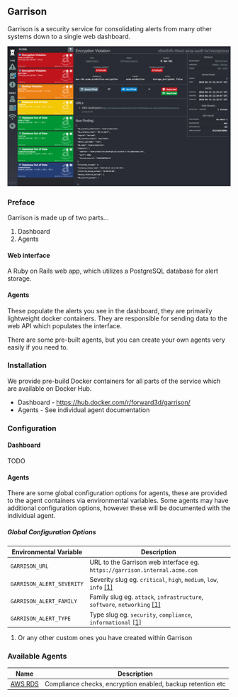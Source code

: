 Garrison
--

Garrison is a security service for consolidating alerts from many other systems down
to a single web dashboard.

![Garrison UI](https://raw.githubusercontent.com/forward3d/garrison/master/docs/screenshot.png)

### Preface

Garrison is made up of two parts...

1. Dashboard
2. Agents

#### Web interface

A Ruby on Rails web app, which utilizes a PostgreSQL database for alert storage.

#### Agents

These populate the alerts you see in the dashboard, they are primarily lightweight docker containers. They are responsible for sending data to the web API which populates the interface.

There are some pre-built agents, but you can create your own agents very easily if you need to.

### Installation

We provide pre-build Docker containers for all parts of the service which are available on Docker Hub.

* Dashboard - https://hub.docker.com/r/forward3d/garrison/
* Agents - See individual agent documentation

### Configuration

#### Dashboard

TODO

#### Agents

There are some global configuration options for agents, these are provided to the agent containers via environmental variables. Some agents may have additional configuration options, however these will be documented with the individual agent.

##### Global Configuration Options

| Environmental Variable  | Description |
| ------------- | ------------- |
| `GARRISON_URL`  | URL to the Garrison web interface eg. `https://garrison.internal.acme.com` |
| `GARRISON_ALERT_SEVERITY` | Severity slug eg. `critical`, `high`, `medium`, `low`, `info` [[1]](#f1) |
| `GARRISON_ALERT_FAMILY` | Family slug eg. `attack`, `infrastructure`, `software`, `networking` [[1]](#f1) |
| `GARRISON_ALERT_TYPE` | Type slug eg. `security`, `compliance`, `informational` [[1]](#f1) |


1. <span id="f1"></span> Or any other custom ones you have created within Garrison

### Available Agents

| Name  | Description |
| ------------- | ------------- |
| [AWS RDS](https://github.com/forward3d/garrison-agent-aws-rds) | Compliance checks, encryption enabled, backup retention etc |
